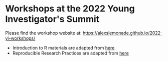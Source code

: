 # Workshops at the 2022 Young Investigator's Summit

Please find the workshop website at: https://alexslemonade.github.io/2022-yi-workshops/

- Introduction to R materials are adapted from [here](https://github.com/AlexsLemonade/training-modules/tree/master/intro-to-R-tidyverse)
- Reproducible Research Practices are adapted from [here](https://github.com/AlexsLemonade/reproducible-research/)
